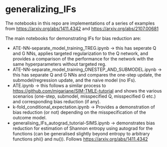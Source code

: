 # generalizing_IFs
The notebooks in this repo are implementations of a series of examples from https://arxiv.org/abs/1411.4342 and https://arxiv.org/abs/2107.00681


The main notebooks for demonstrating IFs for bias reduction are:

- ATE-NN-separate_model_training_TREG.ipynb -> this has seperate Q and G NNs, applies targeted regularization to the Q network, and provides a comparison of the performance for the network with the same hyperparameters without targeted reg.
- ATE-NN-separate_model_training_ONESTEP_AND_SUBMODEL.ipynb -> this has separate Q and G NNs and compares the one-step update, the submodel/regression update, and the naive model (no IFs).
- ATE.ipynb -> this follows a similar process to https://github.com/migariane/SIM-TMLE-tutorial and shows the various scenarios (one-step, submodel, misspecified Q, misspecified G etc.) and corresponding bias reduction (if any).
- k-fold_conditional_expectation.ipynb -> Provides a demonstration of bias reduction (or not) depending on the misspecification of the outcome model.
- generalising_IFs_autograd_tutorial-SIMS.ipynb  -> demonstrates bias reduction for estimation of Shannon entropy using autograd for the functions (can be generalised slightly beyond entropy to arbitrary functions phi() and nu()). Follows https://arxiv.org/abs/1411.4342



